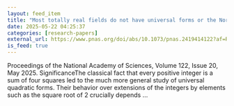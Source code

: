 ```yaml
---
layout: feed_item
title: "Most totally real fields do not have universal forms or the Northcott property"
date: 2025-05-22 04:25:37
categories: [research-papers]
external_url: https://www.pnas.org/doi/abs/10.1073/pnas.2419414122?af=R
is_feed: true
---
```


Proceedings of the National Academy of Sciences, Volume 122, Issue 20, May 2025. SignificanceThe classical fact that every positive integer is a sum of four squares led to the much more general study of universal quadratic forms. Their behavior over extensions of the integers by elements such as the square root of 2 crucially depends ...
